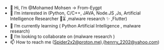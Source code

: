 - 👋 Hi, I’m @Mohamed Mohsen -> From-Eygpt 
- 👀 I’m interested in (Python, C/C++, JAVA, Node.JS ,Js, Artificial Intelligence Researcher 🔬⏳ ,malware research ✨ ,Flutter)
- 🌱 I’m currently learning ( Python Artificial Intelligence  , malware research)  
- 💞️ I’m looking to collaborate on (malware research )
- 📫 How to reach me (Spider2x2@proton.me),(henrry_2202@yahoo.com)
<!---
RootX22/RootX22 is a ✨ special ✨ repository because its `README.md` (this file) appears on your GitHub profile.
You can click the Preview link to take a look at your changes.
--->
